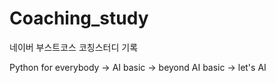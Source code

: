 # Coaching_study

네이버 부스트코스 코칭스터디 기록

Python for everybody -> AI basic -> beyond AI basic -> let's AI
